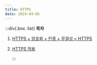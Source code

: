 ```yaml
---
title: HTTPS
date: 2024-04-05
---
```


:::div{.box .list}
**목차**

1. [HTTPS + 암호화 + 인증 + 무결성 = HTTPS](/basecamp-network/chapter10/10-1)
2. [HTTPS 적용](/basecamp-network/chapter10/10-1)

   :::
